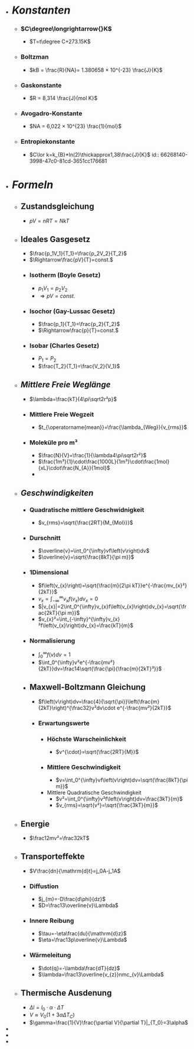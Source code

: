 - # ***Konstanten***
	- ### $C\degree\longrightarrow{}K$
		- $T=t\degree C+273.15K$
	- ### **Boltzman**
		- $kB = \frac{R}{NA}= 1.380658 × 10^{-23} \frac{J}{K}$
	- ### **Gaskonstante**
		- $R = 8,314 \frac{J}{mol K}$
	- ### **Avogadro-Konstante**
		- $NA = 6,022 × 10^{23} \frac{1}{mol}$
	- ### **Entropiekonstante**
		- $C\lor k=k_{B}*ln(2)\thickapprox1,38\frac{J}{K}$
		  id:: 66268140-3998-47c0-81cd-3651cc176681
- # ***Formeln***
	- ## **Zustandsgleichung**
		- $pV=nRT=NkT$
	- ## **Ideales Gasgesetz**
		- $\frac{p_1V_1}{T_1}=\frac{p_2V_2}{T_2}$
		- $\Rightarrow\frac{pV}{T}=const.$
		- ### **Isotherm** (Boyle Gesetz)
			- $p_1V_1=p_2V_2$
			- $\Rightarrow pV=const.$
		- ### **Isochor** (Gay-Lussac Gesetz)
			- $\frac{p_1}{T_1}=\frac{p_2}{T_2}$
			- $\Rightarrow\frac{p}{T}=const.$
		- ### **Isobar** (Charles Gesetz)
			- $P_1=P_2$
			- $\frac{T_2}{T_1}=\frac{V_2}{V_1}$
	- ## ***Mittlere Freie Weglänge***
		- $\lambda=\frac{kT}{4\pi\sqrt2r²p}$
		- ### Mittlere Freie Wegzeit
			- $t_{\operatorname{mean}}=\frac{\lambda_{Weg}}{v_{rms}}$
		- ### Moleküle pro m³
			- $\frac{N}{V}=\frac{1}{\lambda4\pi\sqrt2r²}$
			- $\frac{1m³}{1}\cdot\frac{1000L}{1m³}\cdot\frac{1mol}{xL}\cdot\frac{N_{A}}{1mol}$
			-
	- ## ***Geschwindigkeiten***
		- ### Quadratische mittlere Geschwidnigkeit
			- $v_{rms}=\sqrt{\frac{2RT}{M_{Mol}}}$
		- ### Durschnitt
			- $\overline{v}=\int_0^{\infty}vf\left(v\right)dv$
			- $\overline{v}=\sqrt{\frac{8kT}{\pi m}}$
		- ### 1Dimensional
			- $f\left(v_{x}\right)=\sqrt{\frac{m}{2\pi kT}}e^{-\frac{mv_{x}²}{2kT}}$
			- $v_{x}=\int_{-\infty}^{\infty}v_{x}f\left(v_{x}\right)dv_{x}=0$
			- $|v_{x}|=2\int_0^{\infty}v_{x}f\left(v_{x}\right)dv_{x}=\sqrt{\frac{2kT}{\pi m}}$
			- $v_{x}²=\int_{-\infty}^{\infty}v_{x}²f\left(v_{x}\right)dv_{x}=\frac{kT}{m}$
		- ### Normalisierung
			- $\int_0^{\infty}f\left(v\right)dv=1$
			- $\int_0^{\infty}v²e^{-\frac{mv²}{2kT}}dv=\frac14\sqrt{\frac{\pi}{\frac{m}{2kT}³}}$
		- ## **Maxwell-Boltzmann Gleichung**
			- $f\left(v\right)dv=\frac{4}{\sqrt{\pi}}\left(\frac{m}{2kT}\right)^{\frac32}v²dv\cdot e^{-\frac{mv²}{2kT}}$
			- ### Erwartungswerte
				- ### Höchste Warscheinlichkeit
					- $v^{\cdot}=\sqrt{\frac{2RT}{M}}$
				- ### Mittlere Geschwindigkeit
					- $v=\int_0^{\infty}vf\left(v\right)dv=\sqrt{\frac{8kT}{\pi m}}$
				- Mittlere Quadratische Geschwindigkeit
					- $v²=\int_0^{\infty}v²f\left(v\right)dv=\frac{3kT}{m}$
					- $v_{rms}=\sqrt{v²}=\sqrt{\frac{3kT}{m}}$
	- ## **Energie**
		- $\frac12mv²=\frac32kT$
	- ## **Transporteffekte**
		- $V\frac{dn}{\mathrm{d}t}=j_0A-j_1A$
		- ### **Diffustion**
			- $j_{m}=-D\frac{d\phi}{dz}$
			- $D=\frac13\overline{v}\Lambda$
		- ### **Innere Reibung**
			- $\tau=-\eta\frac{du}{\mathrm{d}z}$
			- $\eta=\frac13p\overline{v}\Lambda$
		- ### **Wärmeleitung**
			- $\dot{q}=-\lambda\frac{dT}{dz}$
			- $\lambda=\frac13\overline{v_{z}}nmc_{v}\Lambda$
	- ## **Thermische Ausdenung**
		- $\Delta l=l_0\cdot \alpha \cdot \Delta T$
		- $V\approx V_0\left(1+3\alpha\Delta T_{C}\right)$
		- $\gamma=\frac{1}{V}\frac{\partial V}{\partial T}|_{T_0}=3\alpha$
-
-
-